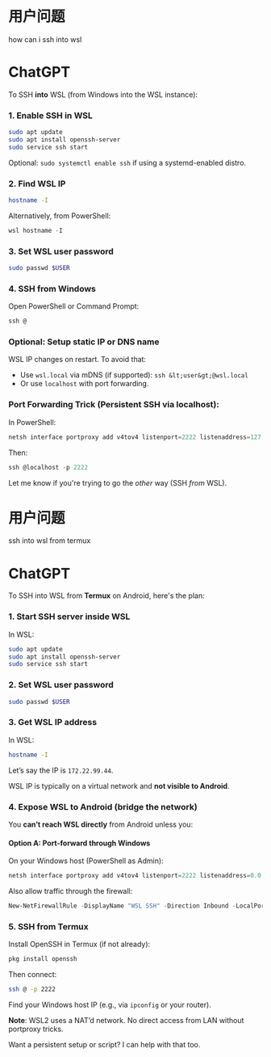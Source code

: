 
# 用户问题
how can i ssh into wsl
# ChatGPT
To SSH **into** WSL (from Windows into the WSL instance):


### 1. **Enable SSH in WSL**


```bash
sudo apt update
sudo apt install openssh-server
sudo service ssh start
```


Optional: `sudo systemctl enable ssh` if using a systemd-enabled distro.


### 2. **Find WSL IP**


```bash
hostname -I
```


Alternatively, from PowerShell:


```powershell
wsl hostname -I
```


### 3. **Set WSL user password**


```bash
sudo passwd $USER
```


### 4. **SSH from Windows**


Open PowerShell or Command Prompt:


```powershell
ssh @
```


### Optional: Setup static IP or DNS name


WSL IP changes on restart. To avoid that:


- Use `wsl.local` via mDNS (if supported):
`ssh &lt;user&gt;@wsl.local`
- Or use `localhost` with port forwarding.

### Port Forwarding Trick (Persistent SSH via localhost):


In PowerShell:


```powershell
netsh interface portproxy add v4tov4 listenport=2222 listenaddress=127.0.0.1 connectport=22 connectaddress=
```


Then:


```powershell
ssh @localhost -p 2222
```


Let me know if you're trying to go the *other* way (SSH *from* WSL).
# 用户问题
ssh into wsl from termux
# ChatGPT
To SSH into WSL from **Termux** on Android, here's the plan:



### **1. Start SSH server inside WSL**


In WSL:


```bash
sudo apt update
sudo apt install openssh-server
sudo service ssh start
```



### **2. Set WSL user password**


```bash
sudo passwd $USER
```



### **3. Get WSL IP address**


In WSL:


```bash
hostname -I
```


Let’s say the IP is `172.22.99.44`.



WSL IP is typically on a virtual network and **not visible to Android**.




### **4. Expose WSL to Android (bridge the network)**


You **can’t reach WSL directly** from Android unless you:


#### **Option A: Port-forward through Windows**


On your Windows host (PowerShell as Admin):


```powershell
netsh interface portproxy add v4tov4 listenport=2222 listenaddress=0.0.0.0 connectport=22 connectaddress=
```


Also allow traffic through the firewall:


```powershell
New-NetFirewallRule -DisplayName "WSL SSH" -Direction Inbound -LocalPort 2222 -Protocol TCP -Action Allow
```



### **5. SSH from Termux**


Install OpenSSH in Termux (if not already):


```bash
pkg install openssh
```


Then connect:


```bash
ssh @ -p 2222
```


Find your Windows host IP (e.g., via `ipconfig` or your router).



**Note**: WSL2 uses a NAT’d network. No direct access from LAN without portproxy tricks.


Want a persistent setup or script? I can help with that too.